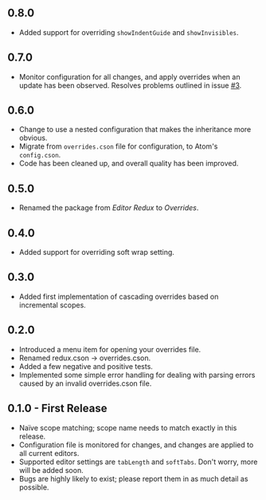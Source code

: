 ## 0.8.0
* Added support for overriding `showIndentGuide` and `showInvisibles`.

## 0.7.0
* Monitor configuration for all changes, and apply overrides when an update has
  been observed. Resolves problems outlined in issue
  [#3](https://github.com/thomasjo/atom-overrides/issues/3).

## 0.6.0
* Change to use a nested configuration that makes the inheritance more obvious.
* Migrate from `overrides.cson` file for configuration, to Atom's `config.cson`.
* Code has been cleaned up, and overall quality has been improved.

## 0.5.0
* Renamed the package from _Editor Redux_ to _Overrides_.

## 0.4.0
* Added support for overriding soft wrap setting.

## 0.3.0
* Added first implementation of cascading overrides based on incremental scopes.

## 0.2.0
* Introduced a menu item for opening your overrides file.
* Renamed redux.cson -> overrides.cson.
* Added a few negative and positive tests.
* Implemented some simple error handling for dealing with parsing errors caused
  by an invalid overrides.cson file.

## 0.1.0 - First Release
* Naïve scope matching; scope name needs to match exactly in this release.
* Configuration file is monitored for changes, and changes are applied to all
  current editors.
* Supported editor settings are `tabLength` and `softTabs`.
  Don't worry, more will be added soon.
* Bugs are highly likely to exist; please report them in as much detail as
  possible.
